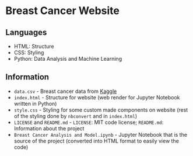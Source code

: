 # Breast Cancer Website

## Languages

* HTML: Structure
* CSS: Styling
* Python: Data Analysis and Machine Learning

## Information

* `data.csv` - Breast cancer data from [Kaggle](https://www.kaggle.com/uciml/breast-cancer-wisconsin-data)
* `index.html` - Structure for website (web render for Jupyter Notebook written in Python)
* `style.css` - Styling for some custom made components on website (rest of the styling done by `nbconvert` and in `index.html`)
* `LICENSE` and `README.md` - `LICENSE`: MIT code license; `README.md`: Information about the project
* `Breast Cancer Analysis and Model.ipynb` - Jupyter Notebook that is the source of the project (converted into HTML format to easily view the code)
